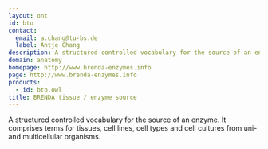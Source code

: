 ```yaml
---
layout: ont
id: bto
contact: 
  email: a.chang@tu-bs.de
  label: Antje Chang
description: A structured controlled vocabulary for the source of an enzyme. It comprises terms for tissues, cell lines, cell types and cell cultures from uni- and multicellular organisms.
domain: anatomy
homepage: http://www.brenda-enzymes.info
page: http://www.brenda-enzymes.info
products: 
  - id: bto.owl
title: BRENDA tissue / enzyme source
---
```


A structured controlled vocabulary for the source of an enzyme. It comprises terms for tissues, cell lines, cell types and cell cultures from uni- and multicellular organisms.